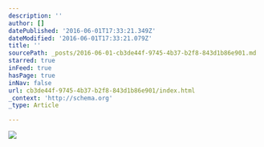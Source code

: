 ```yaml
---
description: ''
author: []
datePublished: '2016-06-01T17:33:21.349Z'
dateModified: '2016-06-01T17:33:21.079Z'
title: ''
sourcePath: _posts/2016-06-01-cb3de44f-9745-4b37-b2f8-843d1b86e901.md
starred: true
inFeed: true
hasPage: true
inNav: false
url: cb3de44f-9745-4b37-b2f8-843d1b86e901/index.html
_context: 'http://schema.org'
_type: Article

---
```

![](https://the-grid-user-content.s3-us-west-2.amazonaws.com/a5ae9df4-0c2f-46e2-8203-d7bab5f5b06b.png)